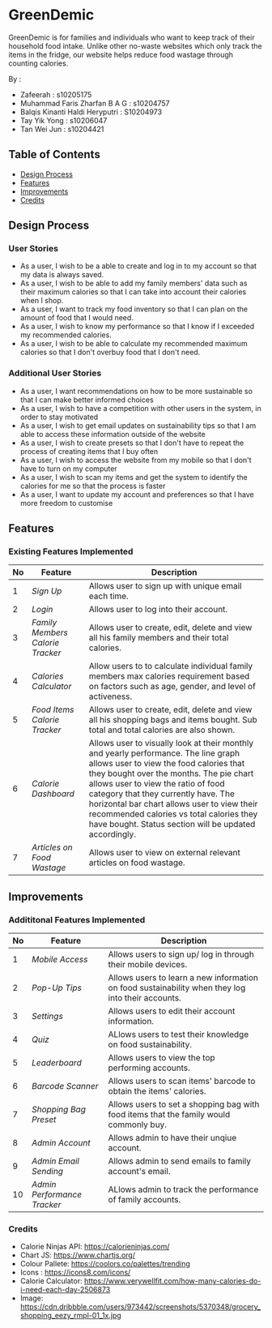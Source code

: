 # GreenDemic
GreenDemic is for families and individuals who want to keep track of their household food intake. Unlike other no-waste websites which only track the items in the fridge, our website helps reduce food wastage through counting calories.

By :
* Zafeerah : s10205175
* Muhammad Faris Zharfan B A G : s10204757
* Balqis Kinanti Haldi Heryputri : S10204973
* Tay Yik Yong : s10206047
* Tan Wei Jun : s10204421


## Table of Contents
* [Design Process](#design-process)
* [Features](#features)
* [Improvements](#improvements)
* [Credits](#credits)


## Design Process
### User Stories
* As a user, I wish to be a able to create and log in to my account so that my data is always saved.
* As a user, I wish to be able to add my family members' data such as their maximum calories so that I can take into account their calories when I shop.
* As a user, I want to track my food inventory so that I can plan on the amount of food that I would need.
* As a user, I wish to know my performance so that I know if I exceeded my recommended calories.
* As a user, I wish to be able to calculate my recommended maximum calories so that I don't overbuy food that I don't need.
### Additional User Stories
* As a user, I want recommendations on how to be  more sustainable so that I can make better informed choices
* As a user, I wish to have a competition with other users in the system, in order to stay motivated
* As a user, I wish to get email updates on sustainability tips so that I am able to access these information outside of the website
* As a user, I wish to create presets so that I don't have to repeat the process of creating items that I buy often
* As a user, I wish to access the website from my mobile so that I don't have to turn on my computer
* As a user, I wish to scan my items and get the system to identify the calories for me so that the process is faster
* As a user, I want to update my account and preferences so that I have more freedom to customise

## Features
### Existing Features Implemented
No | Feature | Description
------------ | ------------ | ------------
1 | _Sign Up_| Allows user to sign up with unique email each time.
2 | _Login_| Allows user to log into their account.
3 | _Family Members Calorie Tracker_| Allows user to create, edit, delete and view all his family members and their total calories.
4 | _Calories Calculator_| Allow users to  to calculate individual family members max calories requirement based on factors such as age, gender, and level of activeness.
5 | _Food Items Calorie Tracker_| Allows user to create, edit, delete and view all his shopping bags and items bought. Sub total and total calories are also shown.
6 | _Calorie Dashboard_| Allows user to visually look at their monthly and yearly performance. The line graph allows user to view the food calories that they bought over the months. The pie chart allows user to view the ratio of food category that they currently have. The horizontal bar chart allows user to view their recommended calories vs total calories they have bought. Status section will be updated accordingly.
7 | _Articles on Food Wastage_| Allows user to view on external relevant articles on food wastage.

## Improvements
### Addititonal Features Implemented
No | Feature | Description
------------ | ------------ | ------------
1| _Mobile Access_|Allows users to sign up/ log in through their mobile devices.
2|_Pop-Up Tips_| Allows users to learn a new information on food sustainability when they log into their accounts.
3|_Settings_| Allows users to edit their account information.
4|_Quiz_| ALlows users to test their knowledge on food sustainability.
5|_Leaderboard_| Allows users to view the top performing accounts.
6|_Barcode Scanner_| Allows users to scan items' barcode to obtain the items' calories.
7|_Shopping Bag Preset_| Allows users to set a shopping bag with food items that the family would commonly buy.
8|_Admin Account_| Allows admin to have their unqiue account.
9|_Admin Email Sending_| Allows admin to send emails to family account's email.
10|_Admin Performance Tracker_| ALlows admin to track the performance of family accounts.


### Credits
* Calorie Ninjas API: https://calorieninjas.com/
* Chart JS: https://www.chartjs.org/
* Colour Pallete: https://coolors.co/palettes/trending
* Icons : https://icons8.com/icons/
* Calorie Calculator: https://www.verywellfit.com/how-many-calories-do-i-need-each-day-2506873
* Image: https://cdn.dribbble.com/users/973442/screenshots/5370348/grocery_shopping_eezy_rmpl-01_1x.jpg
